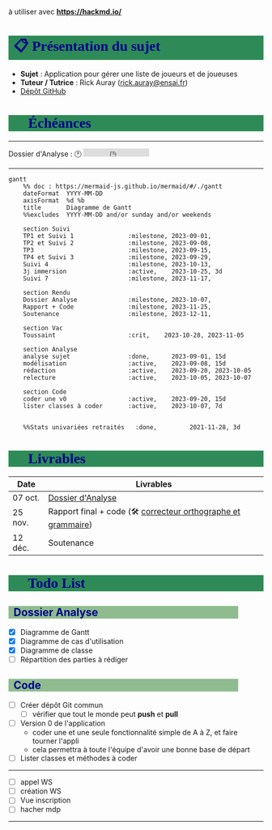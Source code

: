 à utiliser avec **https://hackmd.io/**

# :clipboard:  Présentation du sujet

* **Sujet** : Application pour gérer une liste de joueurs et de joueuses
* **Tuteur / Tutrice** : Rick Auray (rick.auray@ensai.fr)
* [Dépôt GitHub](https://github.com/ludo2ne/ENSAI-projet-info-2A-template)

# :dart: Échéances

---
Dossier d'Analyse :  :clock1: <iframe src="https://free.timeanddate.com/countdown/i83zdl7u/n1264/cf11/cm0/cu2/ct4/cs0/ca0/co0/cr0/ss0/cac009/cpcf00/pcfff/tcfff/fs100/szw256/szh108/iso2023-10-07T12:00:00" allowtransparency="true" frameborder="0" width="130" height="16"></iframe>

---

```mermaid
gantt
    %% doc : https://mermaid-js.github.io/mermaid/#/./gantt
    dateFormat  YYYY-MM-DD
    axisFormat  %d %b
    title       Diagramme de Gantt
    %%excludes  YYYY-MM-DD and/or sunday and/or weekends

    section Suivi
    TP1 et Suivi 1               :milestone, 2023-09-01,
    TP2 et Suivi 2               :milestone, 2023-09-08,
    TP3                          :milestone, 2023-09-15,
    TP4 et Suivi 3               :milestone, 2023-09-29,
    Suivi 4                      :milestone, 2023-10-13,
    3j immersion                 :active,    2023-10-25, 3d
    Suivi 7                      :milestone, 2023-11-17,

    section Rendu
    Dossier Analyse              :milestone, 2023-10-07,
    Rapport + Code               :milestone, 2023-11-25,
    Soutenance                   :milestone, 2023-12-11,

    section Vac
    Toussaint                    :crit,    2023-10-28, 2023-11-05

    section Analyse
    analyse sujet                :done,      2023-09-01, 15d
    modélisation                 :active,    2023-09-08, 15d
    rédaction                    :active,    2023-09-20, 2023-10-05
    relecture                    :active,    2023-10-05, 2023-10-07

    section Code
    coder une v0                 :active,    2023-09-20, 15d
    lister classes à coder       :active,    2023-10-07, 7d


    %%Stats univariées retraités   :done,         2021-11-28, 3d
```

# :calendar: Livrables

| Date    | Livrables                                                    |
| ------- | ------------------------------------------------------------ |
| 07 oct. | [Dossier d'Analyse](https://www.overleaf.com/)               |
| 25 nov. | Rapport final + code (:hammer_and_wrench:  [correcteur orthographe et grammaire](https://www.scribens.fr/))|
| 12 déc. | Soutenance                                                   |

# :construction: Todo List

## Dossier Analyse

* [x] Diagramme de Gantt
* [x] Diagramme de cas d'utilisation
* [x] Diagramme de classe
* [ ] Répartition des parties à rédiger

## Code

* [ ] Créer dépôt Git commun
  * [ ] vérifier que tout le monde peut **push** et **pull**
* [ ] Version 0 de l'application
  * coder une et une seule fonctionnalité simple de A à Z, et faire tourner l'appli
  * cela permettra à toute l'équipe d'avoir une bonne base de départ
* [ ] Lister classes et méthodes à coder

---

* [ ] appel WS
* [ ] création WS
* [ ] Vue inscription
* [ ] hacher mdp

---

<style>h1 {
    color: darkblue;
    font-family: "Calibri";
    font-weight: bold;
    background-color: seagreen;
    padding-left: 10px;
}

h2 {
    color: darkblue;
    background-color: darkseagreen;
    margin-right: 10%;
    padding-left: 10px;
}

h3 {
    color: darkblue;
    background-color: lightseagreen;
    margin-right: 20%;
    padding-left: 10px;
}

h4 {
    color: darkblue;
    background-color: aquamarine;
    margin-right: 30%;
    padding-left: 10px;
}

</style>
